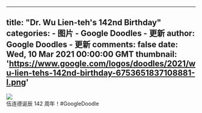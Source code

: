 
---
title: "Dr. Wu Lien-teh's 142nd Birthday"
categories: 
    - 图片
    - Google Doodles - 更新
author: Google Doodles - 更新
comments: false
date: Wed, 10 Mar 2021 00:00:00 GMT
thumbnail: 'https://www.google.com/logos/doodles/2021/wu-lien-tehs-142nd-birthday-6753651837108881-l.png'
---

<div>   
<img src="https://www.google.com/logos/doodles/2021/wu-lien-tehs-142nd-birthday-6753651837108881-l.png" referrerpolicy="no-referrer"><br>伍连德诞辰 142 周年！#GoogleDoodle  
</div>
            